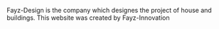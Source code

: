 
Fayz-Design is the company which designes the project of house and buildings. This website was created by Fayz-Innovation
